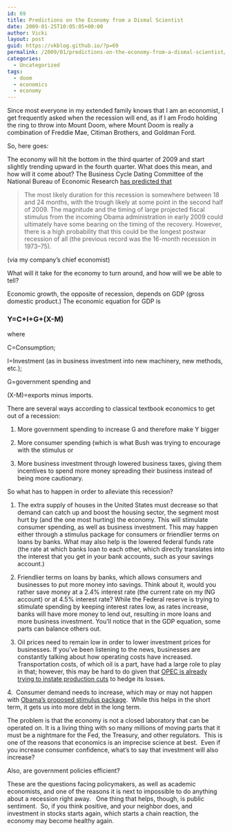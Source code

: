 ```yaml
---
id: 69
title: Predictions on the Economy from a Dismal Scientist
date: 2009-01-25T10:05:05+00:00
author: Vicki
layout: post
guid: https://vkblog.github.io/?p=69
permalink: /2009/01/predictions-on-the-economy-from-a-dismal-scientist/
categories:
  - Uncategorized
tags:
  - doom
  - economics
  - economy
---
```

Since most everyone in my extended family knows that I am an economist, I get frequently asked when the recession will end, as if I am Frodo holding the ring to throw into Mount Doom, where Mount Doom is really a combination of Freddie Mae, Citiman Brothers, and Goldman Ford.

So, here goes:

The economy will hit the bottom in the third quarter of 2009 and start slightly trending upward in the fourth quarter. What does this mean, and how will it come about? The Business Cycle Dating Committee of the National Bureau of Economic Research [has predicted that](http://www.globalinsight.com/Perspective/PerspectiveDetail15174.htm)

> The most likely duration for this recession is somewhere between 18 and 24 months, with the trough likely at some point in the second half of 2009. The magnitude and the timing of large projected fiscal stimulus from the incoming Obama administration in early 2009 could ultimately have some bearing on the timing of the recovery. However, there is a high probability that this could be the longest postwar recession of all (the previous record was the 16-month recession in 1973–75).

(via my company&#8217;s chief economist)

What will it take for the economy to turn around, and how will we be able to tell?

Economic growth, the opposite of recession, depends on GDP (gross domestic product.) The economic equation for GDP is

### Y=C+I+G+(X-M)

where

C=Consumption;
  
I=Investment (as in business investment into new machinery, new methods, etc.);
  
G=government spending and
  
(X-M)=exports minus imports.

There are several ways according to classical textbook economics to get out of a recession:

1) More government spending to increase G and therefore make Y bigger

2) More consumer spending (which is what Bush was trying to encourage with the stimulus or

3) More business investment through lowered business taxes, giving them incentives to spend more money spreading their business instead of being more cautionary.

So what has to happen in order to alleviate this recession?

1. The extra supply of houses in the United States must decrease so that demand can catch up and boost the housing sector, the segment most hurt by (and the one most hurting) the economy. This will stimulate consumer spending, as well as business investment. This may happen either through a stimulus package for consumers or friendlier terms on loans by banks. What may also help is the lowered federal funds rate (the rate at which banks loan to each other, which directly translates into the interest that you get in your bank accounts, such as your savings account.)
  
2. Friendlier terms on loans by banks, which allows consumers and businesses to put more money into savings. Think about it, would you rather save money at a 2.4% interest rate (the current rate on my ING account) or at 4.5% interest rate? While the Federal reserve is trying to stimulate spending by keeping interest rates low, as rates increase, banks will have more money to lend out, resulting in more loans and more business investment. You&#8217;ll notice that in the GDP equation, some parts can balance others out.
  
3. Oil prices need to remain low in order to lower investment prices for businesses. If you&#8217;ve been listening to the news, businesses are constantly talking about how operating costs have increased. Transportation costs, of which oil is a part, have had a large role to play in that; however, this may be hard to do given that [OPEC is already trying to instate production cuts](http://www.bloomberg.com/apps/news?pid=20601087&sid=adT_3x4j4oqw&refer=home) to hedge its losses.

4.  Consumer demand needs to increase, which may or may not happen with [Obama&#8217;s proposed stimulus package](http://www.chicagotribune.com/news/nationworld/chi-obama-econ.1jan25,0,3621989.story).  While this helps in the short term, it gets us into more debt in the long term.

The problem is that the economy is not a closed laboratory that can be operated on. It is a living thing with so many millions of moving parts that it must be a nightmare for the Fed, the Treasury, and other regulators.  This is one of the reasons that economics is an imprecise science at best.  Even if you increase consumer confidence, what&#8217;s to say that investment will also increase?

Also, are government policies efficient?

These are the questions facing policymakers, as well as academic economists, and one of the reasons it is next to impossible to do anything about a recession right away.   One thing that helps, though, is public sentiment.  So, if you think positive, and your neighbor does, and investment in stocks starts again, which starts a chain reaction, the economy may become healthy again.